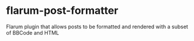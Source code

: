 # flarum-post-formatter
Flarum plugin that allows posts to be formatted and rendered with a subset of BBCode and HTML
